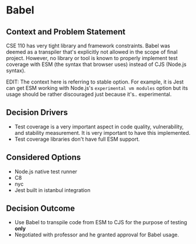 # Babel

## Context and Problem Statement
CSE 110 has very tight library and framework constraints. Babel was deemed as a transpiler that's explicitly not allowed in the scope of final project. However, no library or tool is known to properly implement test coverage with ESM (the syntax that browser uses) instead of CJS (Node.js syntax).

EDIT: The context here is referring to stable option. For example, it is Jest can get ESM working with Node.js's `experimental vm modules` option but its usage should be rather discouraged just because it's.. experimental.

## Decision Drivers
* Test coverage is a very important aspect in code quality, vulnerability, and stability measurement. It is very important to have this implemented. 
* Test coverage libraries don't have full ESM support.

## Considered Options
* Node.js native test runner
* C8
* nyc
* Jest built in istanbul integration

## Decision Outcome
* Use Babel to transpile code from ESM to CJS for the purpose of testing **only**
* Negotiated with professor and he granted approval for Babel usage.